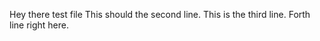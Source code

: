 Hey there test file 
 This should the second line. 
 This is the third line. 
 Forth line right here.